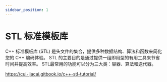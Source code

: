 ```yaml
---
sidebar_position: 1
---
```


# STL 标准模板库

C++ 标准模板库 (STL) 是头文件的集合，提供多种数据结构、算法和函数来简化您的 C++ 编码体验。 STL 的主要目的是通过提供一组即用型的有用工具来节省时间并提高效率。 STL最常用的功能可以分为三大类：容器、算法和迭代器。

https://cui-jiacai.gitbook.io/c++-stl-tutorial/